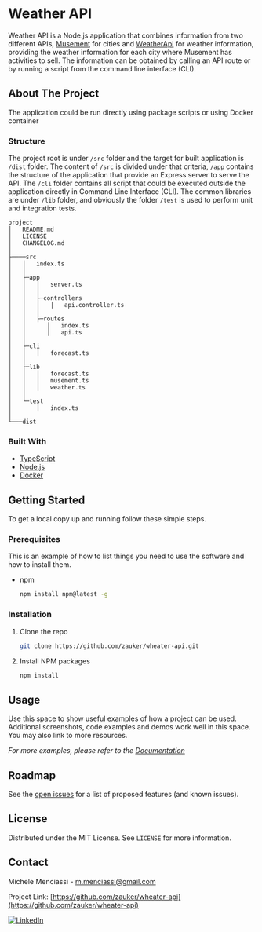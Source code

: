 # Weather API

Weather API is a Node.js application that combines information from two different APIs, [Musement](https://api-docs.musement.com/) for cities and [WeatherApi](https://www.weatherapi.com/) for weather information, providing the weather information for each city where Musement has activities to sell.
The information can be obtained by calling an API route or by running a script from the command line interface (CLI).

## About The Project

The application could be run directly using package scripts or using Docker container

### Structure

The project root is under `/src` folder and the target for built application is `/dist` folder.
The content of `/src` is divided under that criteria, `/app` contains the structure of the application that provide an Express server to serve the API.
The `/cli` folder contains all script that could be executed outside the application directly in Command Line Interface (CLI).
The common libraries are under `/lib` folder, and obviously the folder `/test` is used to perform unit and integration tests.  

```#ascii
project
│   README.md
│   LICENSE
│   CHANGELOG.md
│
├────src
│   │   index.ts
│   │
│   ├─app
│   │   │   server.ts
│   │   │
│   │   ├─controllers
│   │   │   │   api.controller.ts
│   │   │
│   │   ├─routes  
│   │      │   index.ts
│   │      │   api.ts
│   │ 
│   ├─cli
│   │   │   forecast.ts
│   │   
│   ├─lib
│   │   │   forecast.ts
│   │   │   musement.ts
│   │   │   weather.ts
│   │ 
│   └─test
│       │   index.ts
│   
└───dist
```

### Built With

* [TypeScript](https://www.typescriptlang.org/)
* [Node.js](https://nodejs.org/en/)
* [Docker](https://www.docker.com/)

## Getting Started

To get a local copy up and running follow these simple steps.

### Prerequisites

This is an example of how to list things you need to use the software and how to install them.

* npm

  ```sh
  npm install npm@latest -g
  ```

### Installation

1. Clone the repo

   ```sh
   git clone https://github.com/zauker/wheater-api.git
   ```

2. Install NPM packages

   ```sh
   npm install
   ```

## Usage

Use this space to show useful examples of how a project can be used. Additional screenshots, code examples and demos work well in this space. You may also link to more resources.

_For more examples, please refer to the [Documentation](https://example.com)_

## Roadmap

See the [open issues](https://github.com/zauker/wheater-api/issues) for a list of proposed features (and known issues).

## License

Distributed under the MIT License. See `LICENSE` for more information.

## Contact

Michele Menciassi - m.menciassi@gmail.com

Project Link: [https://github.com/zauker/wheater-api](https://github.com/zauker/wheater-api)

[![LinkedIn][linkedin-shield]][linkedin-url]

[linkedin-shield]: https://img.shields.io/badge/-LinkedIn-black.svg?style=for-the-badge&logo=linkedin&colorB=555
[linkedin-url]: https://www.linkedin.com/in/michelemenciassi/